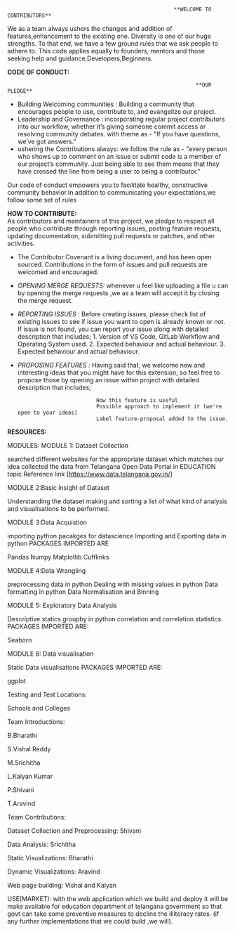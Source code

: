                                                          **WELCOME TO CONTRIBUTORS**
                                                         
                                                         
We as a team always ushers the changes and addition of features,enhancement to the existing one. Diversity is one of our huge strengths.
To that end, we have a few ground rules that we ask people to adhere to. This code applies equally to founders, mentors and those seeking help and guidance,Developers,Beginners.
 
**CODE OF CONDUCT:**

                                                                **OUR PLEDGE**
* Building Welcoming communities   : Building a community that encourages people to use, contribute to, and evangelize our project.
* Leadership and Governance        : incorporating regular project contributors into our workflow, whether it’s giving someone commit access or resolving community debates.
                                       with theme as - "If you have questions, we’ve got answers."
* ushering the Contributions always:  we follow the rule as - "every person who shows up to comment on an issue or submit code is a member of our  project’s community. 
                                       Just being able to see them means that they have crossed the line from being a user to being a contributor."                               

Our code of conduct empowers you to facilitate healthy, constructive community behavior.In addition to communicating your expectations,we follow some set of rules

**HOW TO CONTRIBUTE:**   
 As contributors and maintainers of this project, we pledge to respect all people who contribute through reporting issues, posting feature requests, updating documentation, submitting pull requests or patches, and other activities.
* The Contributor Covenant is a living document, and has been open sourced. Contributions in the form of issues and pull requests are welcomed and encouraged.
* *OPENING MERGE REQUESTS:*  whenever u feel like uploading a file u can by opening the merge requests ,we as a team will accept it by closing the merge request.
* *REPORTING ISSUES      :*  Before creating issues, please check list of existing issues to see if issue you want to open is already known or not.
                              If issue is not found, you can report your issue along with detailed description that includes;
                              1. Version of VS Code, GitLab Workflow and Operating System used.
                              2. Expected behaviour and actual behaviour.
                              3. Expected behaviour and actual behaviour.
* *PROPOSING FEATURES     :*  Having said that, we welcome new and interesting ideas that you might have for this extension, so feel free to propose those by opening an issue 
                               within project with detailed description that includes;

                               How this feature is useful
                               Possible approach to implement it (we're open to your ideas)
                               Label feature-proposal added to the issue.
                             
**RESOURCES:**

MODULES:
MODULE 1: Dataset Collection

searched different websites for the appropriate dataset which matches our idea
collected the data from Telangana Open Data Portal in EDUCATION topic
Reference link  [https://www.data.telangana.gov.in/]

MODULE 2:Basic insight of Dataset

Understanding the dataset
making and sorting a list of what kind of analysis and visualisations to be performed.

MODULE 3:Data Acquistion

importing python pacakges for datascience
Importing and Exporting data in python
PACKAGES IMPORTED ARE

Pandas
Numpy
Matplotlib
Cufflinks



MODULE 4:Data Wrangling

preprocessing data in python
Dealing with missing values in python
Data formatting in python
Data Normalisation and Binning

MODULE 5: Exploratory Data Analysis

Descriptive statics
groupby in python
correlation and correlation statistics
PACKAGES IMPORTED ARE:


Seaborn

MODULE 6: Data visualisation

Static Data visualisations
PACKAGES IMPORTED ARE:


ggplot

Testing and Test Locations:

Schools and Colleges

Team Introductions:

B.Bharathi

S.Vishal Reddy

M.Srichitha

L.Kalyan Kumar

P.Shivani

T.Aravind

Team Contributions:

Dataset Collection and Preprocessing: Shivani

Data Analysis: Srichitha

Static Visualizations: Bharathi

Dynamic Visualizations: Aravind

Web page building: Vishal and Kalyan


USE(MARKET):
with the web application which we build and deploy it will be make available for  education department of telangana government so that govt can take some preventive measures to decline the illiteracy rates.
(if any further implementations that we could build ,we will).



































